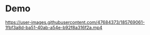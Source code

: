 # Demo

https://user-images.githubusercontent.com/47684373/185769061-1fbf3a8d-ba51-40ab-a54e-b92f8a316f2a.mp4
